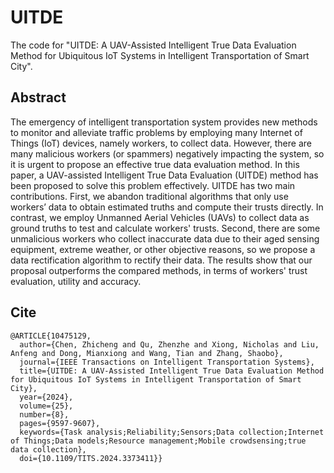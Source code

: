 # UITDE
The code for "UITDE: A UAV-Assisted Intelligent True Data Evaluation Method for Ubiquitous IoT Systems in Intelligent Transportation of Smart City".

## Abstract
The emergency of intelligent transportation system provides new methods to monitor and alleviate traffic problems by employing many Internet of Things (IoT) devices, namely workers, to collect data. However, there are many malicious workers (or spammers) negatively impacting the system, so it is urgent to propose an effective true data evaluation method. In this paper, a UAV-assisted Intelligent True Data Evaluation (UITDE) method has been proposed to solve this problem effectively.  UITDE has two main contributions. First, we abandon traditional algorithms that only use workers’ data to obtain estimated truths and compute their trusts directly. In contrast, we employ Unmanned Aerial Vehicles (UAVs) to collect data as ground truths to test and calculate workers' trusts. Second, there are some unmalicious workers who collect inaccurate data due to their aged sensing equipment, extreme weather, or other objective reasons, so we propose a data rectification algorithm to rectify their data. The results show that our proposal outperforms the compared methods, in terms of workers' trust evaluation, utility and accuracy.

## Cite
```
@ARTICLE{10475129,
  author={Chen, Zhicheng and Qu, Zhenzhe and Xiong, Nicholas and Liu, Anfeng and Dong, Mianxiong and Wang, Tian and Zhang, Shaobo},
  journal={IEEE Transactions on Intelligent Transportation Systems}, 
  title={UITDE: A UAV-Assisted Intelligent True Data Evaluation Method for Ubiquitous IoT Systems in Intelligent Transportation of Smart City}, 
  year={2024},
  volume={25},
  number={8},
  pages={9597-9607},
  keywords={Task analysis;Reliability;Sensors;Data collection;Internet of Things;Data models;Resource management;Mobile crowdsensing;true data collection},
  doi={10.1109/TITS.2024.3373411}}
```
